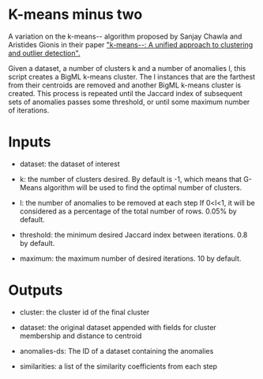 # K-means minus two

A variation on the k-means-- algorithm proposed by Sanjay Chawla and
Aristides Gionis in their paper ["k-means--: A unified approach to
clustering and outlier detection".](http://pmg.it.usyd.edu.au/outliers.pdf)

Given a dataset, a number of clusters k and a number of anomalies l,
this script creates a BigML k-means cluster. The l instances that are
the farthest from their centroids are removed and another BigML
k-means cluster is created. This process is repeated until the Jaccard
index of subsequent sets of anomalies passes some threshold, or until
some maximum number of iterations.

# Inputs

- dataset: the dataset of interest

- k: the number of clusters desired. By default is -1, which means
  that G-Means algorithm will be used to find the optimal number
  of clusters.

- l: the number of anomalies to be removed at each step
     If 0<l<1, it will be considered as a percentage of
     the total number of rows. 0.05% by default.

- threshold: the minimum desired Jaccard index between iterations. 0.8
  by default.

- maximum: the maximum number of desired iterations. 10 by default.

# Outputs

- cluster: the cluster id of the final cluster

- dataset: the original dataset appended with fields for cluster
  membership and distance to centroid

- anomalies-ds: The ID of a dataset containing the anomalies

- similarities: a list of the similarity coefficients from each step
